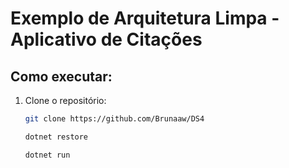 # Exemplo de Arquitetura Limpa - Aplicativo de Citações

## Como executar:

1. Clone o repositório:
   ```bash
   git clone https://github.com/Brunaaw/DS4 

   dotnet restore

   dotnet run
